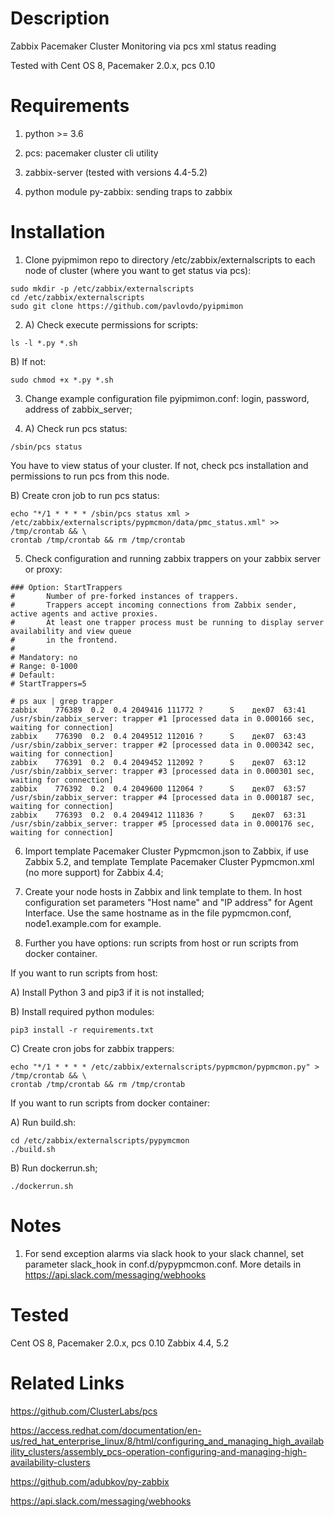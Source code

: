Description
===========
Zabbix Pacemaker Cluster Monitoring via pcs xml status reading

Tested with Cent OS 8, Pacemaker 2.0.x, pcs 0.10


Requirements
============

1) python >= 3.6

2) pcs: pacemaker cluster cli utility

3) zabbix-server (tested with versions 4.4-5.2)

4) python module py-zabbix: sending traps to zabbix


Installation
============
1) Clone pyipmimon repo to directory /etc/zabbix/externalscripts to each node of cluster (where you want to get status via pcs):
```
sudo mkdir -p /etc/zabbix/externalscripts
cd /etc/zabbix/externalscripts
sudo git clone https://github.com/pavlovdo/pyipmimon
```

2) A) Check execute permissions for scripts:
```
ls -l *.py *.sh
```
B) If not:
```
sudo chmod +x *.py *.sh
```

3) Change example configuration file pyipmimon.conf: login, password, address of zabbix_server;

4) A) Check run pcs status:
```
/sbin/pcs status
```
You have to view status of your cluster. If not, check pcs installation and permissions to run pcs from this node.

B) Create cron job to run pcs status:
```
echo "*/1 * * * * /sbin/pcs status xml > /etc/zabbix/externalscripts/pypmcmon/data/pmc_status.xml" >> /tmp/crontab && \
crontab /tmp/crontab && rm /tmp/crontab
```

5) Check configuration and running zabbix trappers on your zabbix server or proxy:
```
### Option: StartTrappers
#       Number of pre-forked instances of trappers.
#       Trappers accept incoming connections from Zabbix sender, active agents and active proxies.
#       At least one trapper process must be running to display server availability and view queue
#       in the frontend.
#
# Mandatory: no
# Range: 0-1000
# Default:
# StartTrappers=5
```
```
# ps aux | grep trapper
zabbix    776389  0.2  0.4 2049416 111772 ?      S    дек07  63:41 /usr/sbin/zabbix_server: trapper #1 [processed data in 0.000166 sec, waiting for connection]
zabbix    776390  0.2  0.4 2049512 112016 ?      S    дек07  63:43 /usr/sbin/zabbix_server: trapper #2 [processed data in 0.000342 sec, waiting for connection]
zabbix    776391  0.2  0.4 2049452 112092 ?      S    дек07  63:12 /usr/sbin/zabbix_server: trapper #3 [processed data in 0.000301 sec, waiting for connection]
zabbix    776392  0.2  0.4 2049600 112064 ?      S    дек07  63:57 /usr/sbin/zabbix_server: trapper #4 [processed data in 0.000187 sec, waiting for connection]
zabbix    776393  0.2  0.4 2049412 111836 ?      S    дек07  63:31 /usr/sbin/zabbix_server: trapper #5 [processed data in 0.000176 sec, waiting for connection]
```

6) Import template Pacemaker Cluster Pypmcmon.json to Zabbix, if use Zabbix 5.2,
and template Template Pacemaker Cluster Pypmcmon.xml (no more support) for Zabbix 4.4;

7) Create your node hosts in Zabbix and link template to them.
In host configuration set parameters "Host name" and "IP address" for Agent Interface.
Use the same hostname as in the file pypmcmon.conf, node1.example.com for example.

8) Further you have options: run scripts from host or run scripts from docker container.

If you want to run scripts from host:

A) Install Python 3 and pip3 if it is not installed;

B) Install required python modules:
```
pip3 install -r requirements.txt
```

C) Create cron jobs for zabbix trappers:
```
echo "*/1 * * * * /etc/zabbix/externalscripts/pypmcmon/pypmcmon.py" > /tmp/crontab && \
crontab /tmp/crontab && rm /tmp/crontab
```

If you want to run scripts from docker container:

A) Run build.sh:
```
cd /etc/zabbix/externalscripts/pypymcmon
./build.sh
```

B) Run dockerrun.sh;
```
./dockerrun.sh
```


Notes
======
1) For send exception alarms via slack hook to your slack channel, set parameter slack_hook in conf.d/pypypmcmon.conf.
More details in https://api.slack.com/messaging/webhooks


Tested
======
Cent OS 8, Pacemaker 2.0.x, pcs 0.10
Zabbix 4.4, 5.2


Related Links
=============
https://github.com/ClusterLabs/pcs

https://access.redhat.com/documentation/en-us/red_hat_enterprise_linux/8/html/configuring_and_managing_high_availability_clusters/assembly_pcs-operation-configuring-and-managing-high-availability-clusters

https://github.com/adubkov/py-zabbix

https://api.slack.com/messaging/webhooks
